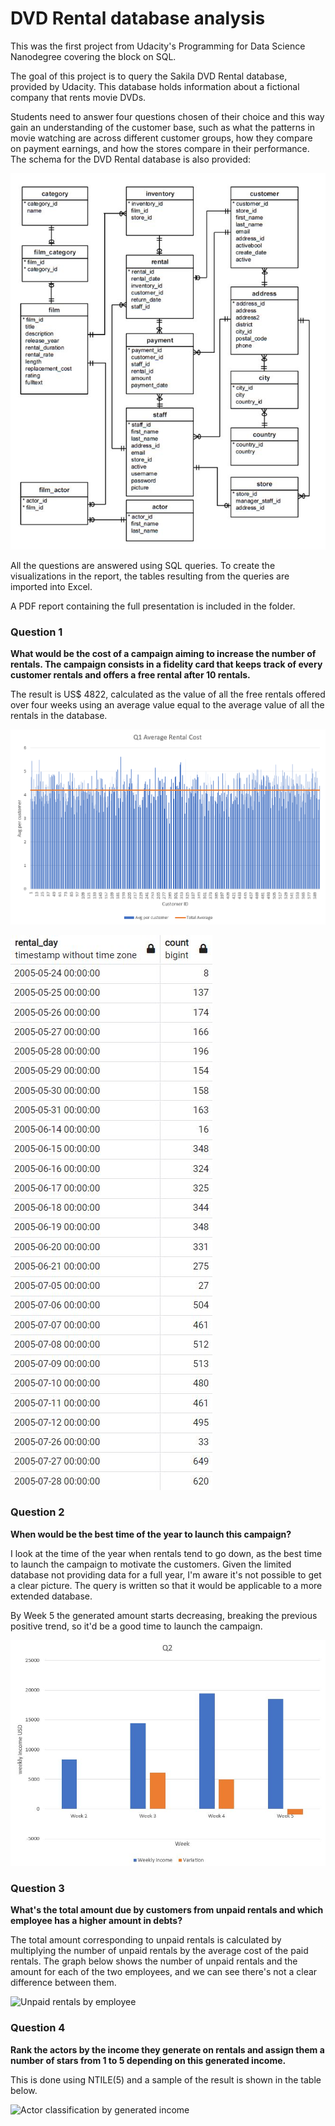 # DVD Rental database analysis

This was the first project from Udacity's Programming for Data Science Nanodegree covering the block on SQL.

The goal of this project is to query the Sakila DVD Rental database, provided by Udacity. This database holds information about a fictional company that rents movie DVDs.

Students need to answer four questions chosen of their choice and this way gain an understanding of the customer base, such as what the patterns in movie watching are across different customer groups, how they compare on payment earnings, and how the stores compare in their performance. The schema for the DVD Rental database is also provided:

![DVD Rental ER Diagram](/images/erd.JPG)

All the questions are answered using SQL queries. To create the visualizations in the report, the tables resulting from the queries are imported into Excel.

A PDF report containing the full presentation is included in the folder.

### Question 1

**What would be the cost of a campaign aiming to increase the number of rentals. The campaign consists in a fidelity card that keeps track of every customer rentals and offers a free rental after 10 rentals.**

The result is US$ 4822, calculated as the value of all the free rentals offered over four weeks using an average value equal to the average value of all the rentals in the database.

![Average Rental Cost per Customer](/images/Q01_graph.PNG)

![Rental Count per Day](/images/Q01_table.JPG)

### Question 2

**When would be the best time of the year to launch this campaign?**

I look at the time of the year when rentals tend to go down, as the best time to launch the campaign to motivate the customers. Given the limited database not providing data for a full year, I'm aware it's not possible to get a clear picture. The query is written so that it would be applicable to a more extended database.

By Week 5 the generated amount starts decreasing, breaking the previous positive trend, so it'd be a good time to launch the campaign.

![Weekly Income and Variation per Week](/images/Q02_chart.JPG)

### Question 3

**What's the total amount due by customers from unpaid rentals and which employee has a higher amount in debts?**

The total amount corresponding to unpaid rentals is calculated by multiplying the number of unpaid rentals by the average cost of the paid rentals. The graph below shows the number of unpaid rentals and the amount for each of the two employees, and we can see there's not a clear difference between them.

![Unpaid rentals by employee](/images/Q03_graph.JPG)

### Question 4

**Rank the actors by the income they generate on rentals and assign them a number of stars from 1 to 5 depending on this generated income.**

This is done using NTILE(5) and a sample of the result is shown in the table below.

![Actor classification by generated income](/images/Q04_table.JPG)

